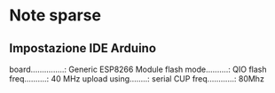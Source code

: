 Note sparse
=============

Impostazione IDE Arduino
---------------------------

board...............: Generic ESP8266 Module
flash mode..........: QIO
flash freq..........: 40 MHz
upload using........: serial
CUP freq............: 80Mhz

